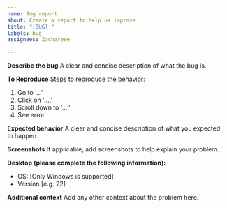 ```yaml
---
name: Bug report
about: Create a report to help us improve
title: "[BUG] "
labels: bug
assignees: Zachareee

---
```


**Describe the bug**
A clear and concise description of what the bug is.

**To Reproduce**
Steps to reproduce the behavior:
1. Go to '...'
2. Click on '....'
3. Scroll down to '....'
4. See error

**Expected behavior**
A clear and concise description of what you expected to happen.

**Screenshots**
If applicable, add screenshots to help explain your problem.

**Desktop (please complete the following information):**
 - OS: [Only Windows is supported]
 - Version [e.g. 22]

**Additional context**
Add any other context about the problem here.
